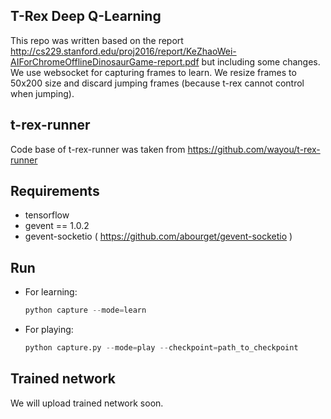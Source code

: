 ## T-Rex Deep Q-Learning
This repo was written based on the report http://cs229.stanford.edu/proj2016/report/KeZhaoWei-AIForChromeOfflineDinosaurGame-report.pdf but including some changes.
We use websocket for capturing frames to learn. We resize frames to 50x200 size and discard jumping frames (because t-rex cannot control when jumping).

## t-rex-runner
Code base of t-rex-runner was taken from https://github.com/wayou/t-rex-runner

## Requirements
 - tensorflow 
 - gevent == 1.0.2
 - gevent-socketio ( https://github.com/abourget/gevent-socketio )

## Run
 - For learning:
 	```python
 	python capture --mode=learn
 	```
 - For playing:
 	```python
 	python capture.py --mode=play --checkpoint=path_to_checkpoint
 	```

## Trained network
 We will upload trained network soon.
